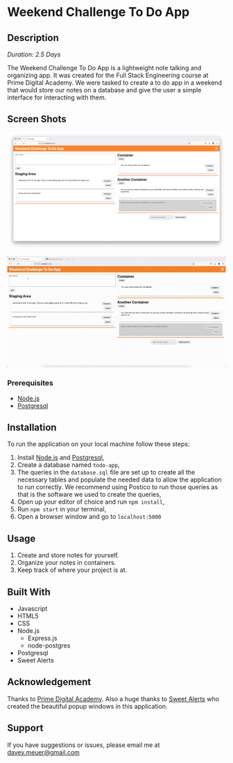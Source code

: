 # Weekend Challenge To Do App

## Description

_Duration: 2.5 Days_

The Weekend Challenge To Do App is a lightweight note talking and organizing app. It was created for the Full Stack Engineering course at Prime Digital Academy. We were tasked to create a to do app in a weekend that would store our notes on a database and give the user a simple interface for interacting with them.

## Screen Shots

![App Screenshot](/images/todo-app-screenshot.png)

![App Demo GIF](/images/todo-app-demo-1.gif)

### Prerequisites

- [Node.js](https://nodejs.org/en/)
- [Postgresql](https://www.postgresql.org/)

## Installation

To run the application on your local machine follow these steps:

1. Install [Node.js](https://nodejs.org/en/) and [Postgresql](https://www.postgresql.org/),
2. Create a database named `todo-app`,
3. The queries in the `database.sql` file are set up to create all the necessary tables and populate the needed data to allow the application to run correctly. We recommend using Postico to run those queries as that is the software we used to create the queries, 
4. Open up your editor of choice and run `npm install`,
5. Run `npm start` in your terminal,
6. Open a browser window and go to `localhost:5000`

## Usage

1. Create and store notes for yourself.
2. Organize your notes in containers.
3. Keep track of where your project is at.


## Built With

- Javascript
- HTML5
- CSS
- Node.js
  - Express.js
  - node-postgres
- Postgresql
- Sweet Alerts

## Acknowledgement
Thanks to [Prime Digital Academy](www.primeacademy.io). Also a huge thanks to [Sweet Alerts](https://sweetalert.js.org/) who created the beautiful popup windows in this application.

## Support
If you have suggestions or issues, please email me at [davey.meuer@gmail.com](mailto:davey.meuer@gmail.com)

